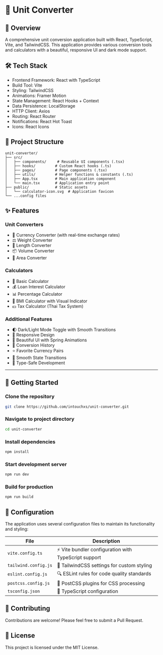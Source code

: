 # 🧮 Unit Converter

## 📖 Overview
 A comprehensive unit conversion application built with React, TypeScript, Vite, and TailwindCSS. This application provides various conversion tools and calculators with a beautiful, responsive UI and dark mode support.

## 🛠️ Tech Stack

- Frontend Framework: React with TypeScript
- Build Tool: Vite
- Styling: TailwindCSS
- Animations: Framer Motion
- State Management: React Hooks + Context
- Data Persistence: LocalStorage
- HTTP Client: Axios
- Routing: React Router
- Notifications: React Hot Toast
- Icons: React Icons

## 📁 Project Structure
```
unit-converter/
├── src/
│   ├── components/     # Reusable UI components (.tsx)
│   ├── hooks/         # Custom React hooks (.ts)
│   ├── pages/         # Page components (.tsx)
│   ├── utils/         # Helper functions & constants (.ts)
│   ├── App.tsx        # Main application component
│   └── main.tsx       # Application entry point
├── public/            # Static assets
│   └── calculator-icon.svg  # Application favicon
└── ...config files
```

## ✨ Features

### Unit Converters
- 💱 Currency Converter (with real-time exchange rates)
- ⚖️ Weight Converter
- 📏 Length Converter
- 📦 Volume Converter
- 🔲 Area Converter

### Calculators
- 🧮 Basic Calculator
- 💰 Loan Interest Calculator
- 📊 Percentage Calculator
- 💪 BMI Calculator with Visual Indicator
- 💵 Tax Calculator (Thai Tax System)

### Additional Features

- 🌓 Dark/Light Mode Toggle with Smooth Transitions
- 📱 Responsive Design
- 🎨 Beautiful UI with Spring Animations
- 📖 Conversion History
- ⭐ Favorite Currency Pairs
- 🔄 Smooth State Transitions
- 🎯 Type-Safe Development

---

## 🚀 Getting Started
### Clone the repository
```bash
git clone https://github.com/intouchxs/unit-converter.git
```

### Navigate to project directory
```bash
cd unit-converter
```

### Install dependencies
```bash
npm install
```
### Start development server
```bash
npm run dev
```

### Build for production
```bash
npm run build
```

## 🔧 Configuration
The application uses several configuration files to maintain its functionality and styling:

| File | Description |
|------|-------------|
| `vite.config.ts` | ⚡ Vite bundler configuration with TypeScript support |
| `tailwind.config.js` | 🎨 TailwindCSS settings for custom styling |
| `eslint.config.js` | 🔍 ESLint rules for code quality standards |
| `postcss.config.js` | 🎯 PostCSS plugins for CSS processing |
| `tsconfig.json` | 📝 TypeScript configuration |


## 🤝 Contributing
Contributions are welcome! Please feel free to submit a Pull Request.

## 📄 License
This project is licensed under the MIT License.